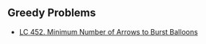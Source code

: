 ## Greedy Problems

- [LC 452. Minimum Number of Arrows to Burst Balloons](https://leetcode.com/problems/minimum-number-of-arrows-to-burst-balloons/)